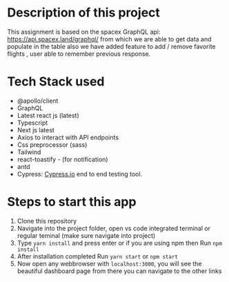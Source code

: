 # Description of this project

This assignment is based on the spacex GraphQL api: https://api.spacex.land/graphql/ from which we are able to get data and populate in the table also we have added feature to add / remove favorite flights , user able to remember previous response.

# Tech Stack used

- @apollo/client
- GraphQL
- Latest react js (latest)
- Typescript
- Next js latest
- Axios to interact with API endpoints
- Css preprocessor (sass)
- Tailwind
- react-toastify - (for notification)
- antd
- Cypress: [Cypress.io](https://www.cypress.io/) end to end testing tool.

# Steps to start this app

1. Clone this repository
2. Navigate into the project folder, open vs code integrated terminal or regular teminal (make sure navigate into project)
3. Type `yarn install` and press enter or if you are using npm then Run `npm install`
4. After installation completed Run `yarn start` or `npm start`
5. Now open any webbrowser with `localhost:3000`, you will see the beautiful dashboard page from there you can navigate to the other links

